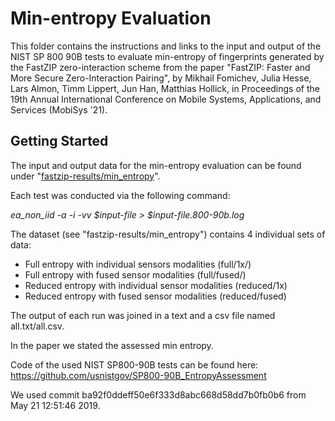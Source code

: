 # Min-entropy Evaluation

This folder contains the instructions and links to the input and output of the NIST SP 800 90B tests to evaluate min-entropy of fingerprints generated by the FastZIP zero-interaction scheme from the paper "FastZIP: Faster and More Secure Zero-Interaction Pairing", by Mikhail Fomichev, Julia Hesse, Lars Almon, Timm Lippert, Jun Han, Matthias Hollick, in Proceedings of the 19th Annual International Conference on Mobile Systems, Applications, and Services (MobiSys '21).

## Getting Started

The input and output data for the min-entropy evaluation can be found under "[fastzip-results/min_entropy](https://dx.doi.org/10.5281/zenodo.4911390)". 

Each test was conducted via the following command: 

*ea_non_iid -a -i -vv $input-file > $input-file.800-90b.log*

The dataset (see "fastzip-results/min_entropy") contains 4 individual sets of data:

- Full entropy with individual sensors modalities (full/1x/)
- Full entropy with fused sensor modalities (full/fused/)
- Reduced entropy with individual sensor modalities (reduced/1x)
- Reduced entropy with fused sensor modalities (reduced/fused)

The output of each run was joined in a text and a csv file named all.txt/all.csv.

In the paper we stated the assessed min entropy.

Code of the used NIST SP800-90B tests can be found here:
https://github.com/usnistgov/SP800-90B_EntropyAssessment

We used commit ba92f0ddeff50e6f333d8abc668d58dd7b0fb0b6 from May 21 12:51:46 2019.
